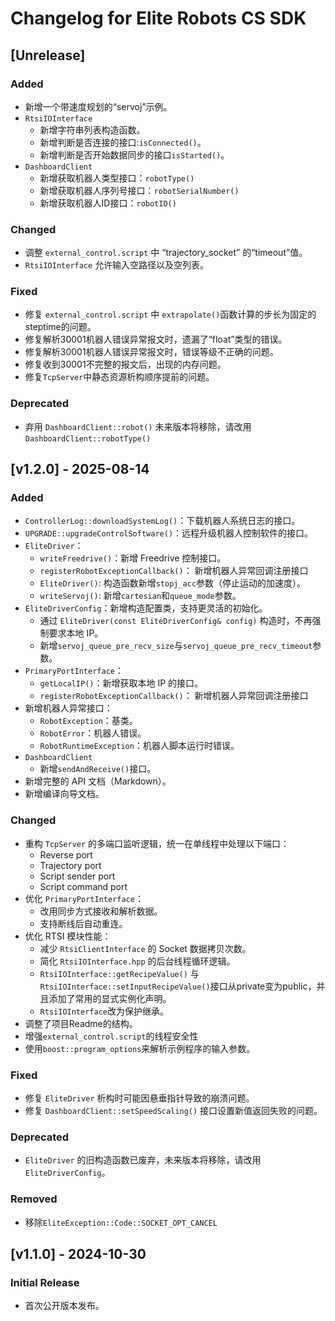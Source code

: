 # Changelog for Elite Robots CS SDK

## [Unrelease]

### Added
- 新增一个带速度规划的“servoj”示例。
- `RtsiIOInterface` 
  - 新增字符串列表构造函数。
  - 新增判断是否连接的接口:`isConnected()`。
  - 新增判断是否开始数据同步的接口`isStarted()`。
- `DashboardClient`
  - 新增获取机器人类型接口：`robotType()`
  - 新增获取机器人序列号接口：`robotSerialNumber()`
  - 新增获取机器人ID接口：`robotID()`

### Changed
- 调整 `external_control.script` 中 “trajectory_socket” 的“timeout”值。
- `RtsiIOInterface` 允许输入空路径以及空列表。

### Fixed
- 修复 `external_control.script` 中 `extrapolate()`函数计算的步长为固定的steptime的问题。
- 修复解析30001机器人错误异常报文时，遗漏了“float”类型的错误。
- 修复解析30001机器人错误异常报文时，错误等级不正确的问题。
- 修复收到30001不完整的报文后，出现的内存问题。
- 修复`TcpServer`中静态资源析构顺序提前的问题。

### Deprecated
- 弃用 `DashboardClient::robot()` 未来版本将移除，请改用 `DashboardClient::robotType()`

## [v1.2.0] - 2025-08-14

### Added
- `ControllerLog::downloadSystemLog()`：下载机器人系统日志的接口。
- `UPGRADE::upgradeControlSoftware()`：远程升级机器人控制软件的接口。
- `EliteDriver`：
  - `writeFreedrive()`：新增 Freedrive 控制接口。
  - `registerRobotExceptionCallback()`： 新增机器人异常回调注册接口
  - `EliteDriver()`: 构造函数新增`stopj_acc`参数（停止运动的加速度）。
  - `writeServoj()`: 新增`cartesian`和`queue_mode`参数。
- `EliteDriverConfig`：新增构造配置类，支持更灵活的初始化。
  - 通过 `EliteDriver(const EliteDriverConfig& config)` 构造时，不再强制要求本地 IP。
  - 新增`servoj_queue_pre_recv_size`与`servoj_queue_pre_recv_timeout`参数。
- `PrimaryPortInterface`：
  - `getLocalIP()`：新增获取本地 IP 的接口。
  - `registerRobotExceptionCallback()`： 新增机器人异常回调注册接口
- 新增机器人异常接口：
  - `RobotException`：基类。
  - `RobotError`：机器人错误。
  - `RobotRuntimeException`：机器人脚本运行时错误。
- `DashboardClient`
  - 新增`sendAndReceive()`接口。
- 新增完整的 API 文档（Markdown）。
- 新增编译向导文档。

### Changed
- 重构 `TcpServer` 的多端口监听逻辑，统一在单线程中处理以下端口：
  - Reverse port
  - Trajectory port
  - Script sender port
  - Script command port
- 优化 `PrimaryPortInterface`：
  - 改用同步方式接收和解析数据。
  - 支持断线后自动重连。
- 优化 RTSI 模块性能：
  - 减少 `RtsiClientInterface` 的 Socket 数据拷贝次数。
  - 简化 `RtsiIOInterface.hpp` 的后台线程循环逻辑。
  - `RtsiIOInterface::getRecipeValue()` 与 `RtsiIOInterface::setInputRecipeValue()`接口从private变为public，并且添加了常用的显式实例化声明。
  - `RtsiIOInterface`改为保护继承。
- 调整了项目Readme的结构。
- 增强`external_control.script`的线程安全性
- 使用`boost::program_options`来解析示例程序的输入参数。


### Fixed
- 修复 `EliteDriver` 析构时可能因悬垂指针导致的崩溃问题。
- 修复 `DashboardClient::setSpeedScaling()` 接口设置新值返回失败的问题。

### Deprecated
- `EliteDriver` 的旧构造函数已废弃，未来版本将移除，请改用 `EliteDriverConfig`。

### Removed
- 移除`EliteException::Code::SOCKET_OPT_CANCEL` 

## [v1.1.0] - 2024-10-30
### Initial Release
- 首次公开版本发布。